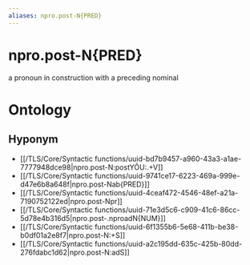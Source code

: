 ```yaml
---
aliases: npro.post-N{PRED}
---
```

# npro.post-N{PRED}

a pronoun in construction with a preceding nominal
# Ontology

## Hyponym
- [[/TLS/Core/Syntactic functions/uuid-bd7b9457-a960-43a3-a1ae-7777948dce98|npro.post-N:postYǑU:.+V]]
- [[/TLS/Core/Syntactic functions/uuid-9741ce17-6223-469a-999e-d47e6b8a648f|npro.post-Nab{PRED}]]
- [[/TLS/Core/Syntactic functions/uuid-4ceaf472-4546-48ef-a21a-7190752122ed|npro.post-Npr]]
- [[/TLS/Core/Syntactic functions/uuid-71e3d5c6-c909-41c6-86cc-5d78e4b316d5|npro.post-.nproadN{NUM}]]
- [[/TLS/Core/Syntactic functions/uuid-6f1355b6-5e68-411b-be38-b0df01a2e8f7|npro.post-N:+S]]
- [[/TLS/Core/Syntactic functions/uuid-a2c195dd-635c-425b-80dd-276fdabc1d62|npro.post-N:adS]]